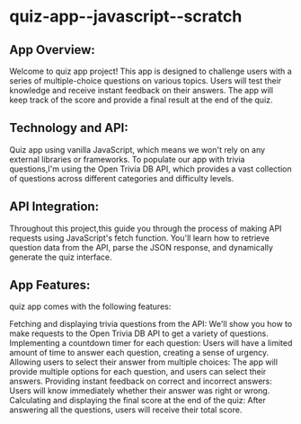 # quiz-app--javascript--scratch
## App Overview:
Welcome to quiz app project! This app is designed to challenge users with a series of multiple-choice questions on various topics. Users will test their knowledge and receive instant feedback on their answers. The app will keep track of the score and provide a final result at the end of the quiz.

## Technology and API:
Quiz app using vanilla JavaScript, which means we won't rely on any external libraries or frameworks. To populate our app with trivia questions,I'm using the Open Trivia DB API, which provides a vast collection of questions across different categories and difficulty levels.

## API Integration:
Throughout this project,this guide you through the process of making API requests using JavaScript's fetch function. You'll learn how to retrieve question data from the API, parse the JSON response, and dynamically generate the quiz interface.

## App Features:
quiz app comes with the following features:

Fetching and displaying trivia questions from the API: We'll show you how to make requests to the Open Trivia DB API to get a variety of questions.
Implementing a countdown timer for each question: Users will have a limited amount of time to answer each question, creating a sense of urgency.
Allowing users to select their answer from multiple choices: The app will provide multiple options for each question, and users can select their answers.
Providing instant feedback on correct and incorrect answers: Users will know immediately whether their answer was right or wrong.
Calculating and displaying the final score at the end of the quiz: After answering all the questions, users will receive their total score.
